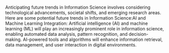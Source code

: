 Anticipating future trends in Information Science involves considering technological advancements, societal shifts, and emerging research areas. Here are some potential future trends in Information Science:AI and Machine Learning Integration: Artificial intelligence (AI) and machine learning (ML) will play an increasingly prominent role in information science, enabling automated data analysis, pattern recognition, and decision-making. AI-powered tools and algorithms will enhance information retrieval, data management, and user interaction in digital environments.
